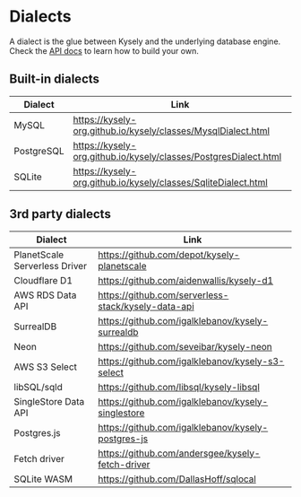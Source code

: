 # Dialects

A dialect is the glue between Kysely and the underlying database engine. Check the [API docs](https://kysely-org.github.io/kysely/interfaces/Dialect.html) to learn how to build your own.

## Built-in dialects

| Dialect | Link |
| --- | --- |
| MySQL | https://kysely-org.github.io/kysely/classes/MysqlDialect.html |
| PostgreSQL | https://kysely-org.github.io/kysely/classes/PostgresDialect.html |
| SQLite | https://kysely-org.github.io/kysely/classes/SqliteDialect.html |

## 3rd party dialects

| Dialect | Link |
| --- | --- |
| PlanetScale Serverless Driver | https://github.com/depot/kysely-planetscale |
| Cloudflare D1 | https://github.com/aidenwallis/kysely-d1 |
| AWS RDS Data API | https://github.com/serverless-stack/kysely-data-api |
| SurrealDB | https://github.com/igalklebanov/kysely-surrealdb |
| Neon | https://github.com/seveibar/kysely-neon |
| AWS S3 Select | https://github.com/igalklebanov/kysely-s3-select |
| libSQL/sqld | https://github.com/libsql/kysely-libsql |
| SingleStore Data API | https://github.com/igalklebanov/kysely-singlestore |
| Postgres.js | https://github.com/igalklebanov/kysely-postgres-js |
| Fetch driver | https://github.com/andersgee/kysely-fetch-driver |
| SQLite WASM | https://github.com/DallasHoff/sqlocal |
